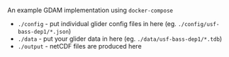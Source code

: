 An example GDAM implementation using `docker-compose`

* `./config` - put individual glider config files in here (eg. `./config/usf-bass-dep1/*.json`)
* `./data` - put your glider data in here (eg. `./data/usf-bass-dep1/*.tdb`)
* `./output` - netCDF files are produced here
